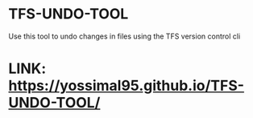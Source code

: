 # TFS-UNDO-TOOL
Use this tool to undo changes in files using the TFS version control cli
# LINK: https://yossimal95.github.io/TFS-UNDO-TOOL/
